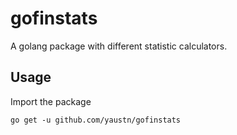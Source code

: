 # gofinstats

A golang package with different statistic calculators.

## Usage

Import the package
```
go get -u github.com/yaustn/gofinstats
```
